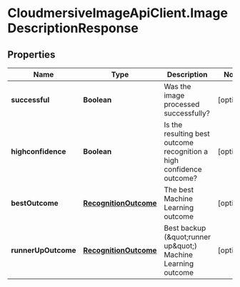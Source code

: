 # CloudmersiveImageApiClient.ImageDescriptionResponse

## Properties
Name | Type | Description | Notes
------------ | ------------- | ------------- | -------------
**successful** | **Boolean** | Was the image processed successfully? | [optional] 
**highconfidence** | **Boolean** | Is the resulting best outcome recognition a high confidence outcome? | [optional] 
**bestOutcome** | [**RecognitionOutcome**](RecognitionOutcome.md) | The best Machine Learning outcome | [optional] 
**runnerUpOutcome** | [**RecognitionOutcome**](RecognitionOutcome.md) | Best backup (\&quot;runner up\&quot;) Machine Learning outcome | [optional] 


